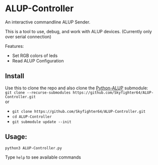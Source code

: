 # ALUP-Controller
An interactive commandline ALUP Sender.

This is a tool to use, debug, and work with ALUP devices.
(Currently only over serial connection)

Features:
- Set RGB colors of leds
- Read ALUP Configuration

## Install
Use this to clone the repo and also clone the [Python-ALUP](https://github.com/Skyfighter64/Python-ALUP) submodule:\
`git clone --recurse-submodules https://github.com/Skyfighter64/ALUP-Controller.git`\
or
- `git clone https://github.com/Skyfighter64/ALUP-Controller.git`
- `cd ALUP-Controller`
- `git submodule update --init`

## Usage:
`python3 ALUP-Controller.py`

Type `help` to see available commands